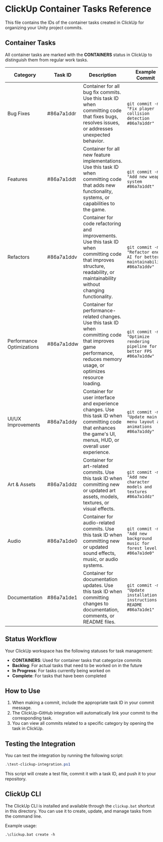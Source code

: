 # ClickUp Container Tasks Reference

This file contains the IDs of the container tasks created in ClickUp for organizing your Unity project commits.

## Container Tasks

All container tasks are marked with the **CONTAINERS** status in ClickUp to distinguish them from regular work tasks.

| Category | Task ID | Description | Example Commit |
|----------|---------|-------------|---------------|
| Bug Fixes | #86a7a1ddr | Container for all bug fix commits. Use this task ID when committing code that fixes bugs, resolves issues, or addresses unexpected behavior. | `git commit -m "Fix player collision detection #86a7a1ddr"` |
| Features | #86a7a1ddt | Container for all new feature implementations. Use this task ID when committing code that adds new functionality, systems, or capabilities to the game. | `git commit -m "Add new weapon system #86a7a1ddt"` |
| Refactors | #86a7a1ddv | Container for code refactoring and improvements. Use this task ID when committing code that improves structure, readability, or maintainability without changing functionality. | `git commit -m "Refactor enemy AI for better maintainability #86a7a1ddv"` |
| Performance Optimizations | #86a7a1ddw | Container for performance-related changes. Use this task ID when committing code that improves game performance, reduces memory usage, or optimizes resource loading. | `git commit -m "Optimize rendering pipeline for better FPS #86a7a1ddw"` |
| UI/UX Improvements | #86a7a1ddy | Container for user interface and experience changes. Use this task ID when committing code that enhances the game's UI, menus, HUD, or overall user experience. | `git commit -m "Update main menu layout and animations #86a7a1ddy"` |
| Art & Assets | #86a7a1ddz | Container for art-related commits. Use this task ID when committing new or updated art assets, models, textures, or visual effects. | `git commit -m "Add new character models and textures #86a7a1ddz"` |
| Audio | #86a7a1de0 | Container for audio-related commits. Use this task ID when committing new or updated sound effects, music, or audio systems. | `git commit -m "Add new background music for forest level #86a7a1de0"` |
| Documentation | #86a7a1de1 | Container for documentation updates. Use this task ID when committing changes to documentation, comments, or README files. | `git commit -m "Update installation instructions in README #86a7a1de1"` |

## Status Workflow

Your ClickUp workspace has the following statuses for task management:

- **CONTAINERS**: Used for container tasks that categorize commits
- **Backlog**: For actual tasks that need to be worked on in the future
- **In Progress**: For tasks currently being worked on
- **Complete**: For tasks that have been completed

## How to Use

1. When making a commit, include the appropriate task ID in your commit message.
2. The ClickUp-GitHub integration will automatically link your commit to the corresponding task.
3. You can view all commits related to a specific category by opening the task in ClickUp.

## Testing the Integration

You can test the integration by running the following script:

```powershell
.\test-clickup-integration.ps1
```

This script will create a test file, commit it with a task ID, and push it to your repository.

## ClickUp CLI

The ClickUp CLI is installed and available through the `clickup.bat` shortcut in this directory. You can use it to create, update, and manage tasks from the command line.

Example usage:
```
.\clickup.bat create -h
``` 